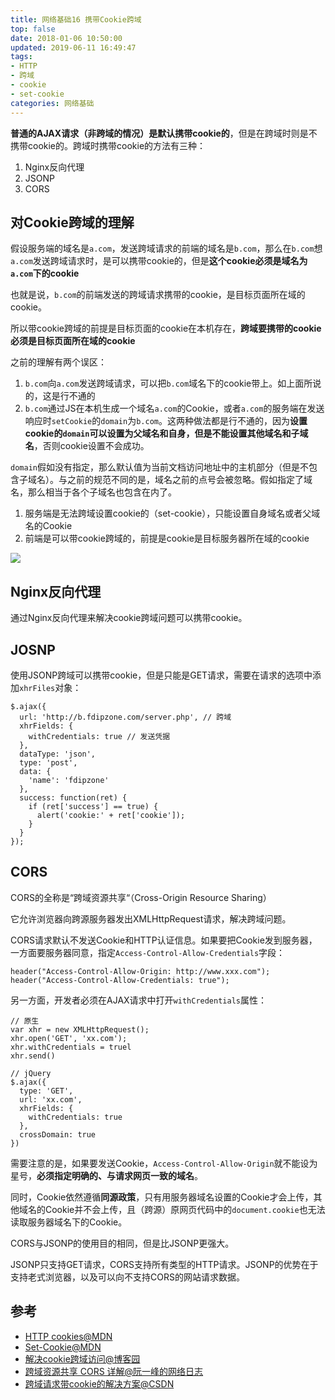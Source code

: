 ```yaml
---
title: 网络基础16 携带Cookie跨域
top: false
date: 2018-01-06 10:50:00
updated: 2019-06-11 16:49:47
tags:
- HTTP
- 跨域
- cookie
- set-cookie
categories: 网络基础
---
```


**普通的AJAX请求（非跨域的情况）是默认携带cookie的**，但是在跨域时则是不携带cookie的。跨域时携带cookie的方法有三种：

1. Nginx反向代理
2. JSONP
3. CORS

<!-- more -->

## 对Cookie跨域的理解

假设服务端的域名是`a.com`，发送跨域请求的前端的域名是`b.com`，那么在`b.com`想`a.com`发送跨域请求时，是可以携带cookie的，但是**这个cookie必须是域名为`a.com`下的cookie**

也就是说，`b.com`的前端发送的跨域请求携带的cookie，是目标页面所在域的cookie。

所以带cookie跨域的前提是目标页面的cookie在本机存在，**跨域要携带的cookie必须是目标页面所在域的cookie**

之前的理解有两个误区：

1. `b.com`向`a.com`发送跨域请求，可以把`b.com`域名下的cookie带上。如上面所说的，这是行不通的
2. `b.com`通过JS在本机生成一个域名`a.com`的Cookie，或者`a.com`的服务端在发送响应时`setCookie`的`domain`为`b.com`。这两种做法都是行不通的，因为**设置cookie的`domain`可以设置为父域名和自身，但是不能设置其他域名和子域名**，否则cookie设置不会成功。

`domain`假如没有指定，那么默认值为当前文档访问地址中的主机部分（但是不包含子域名）。与之前的规范不同的是，域名之前的点号会被忽略。假如指定了域名，那么相当于各个子域名也包含在内了。

1. 服务端是无法跨域设置cookie的（set-cookie），只能设置自身域名或者父域名的Cookie
2. 前端是可以带cookie跨域的，前提是cookie是目标服务器所在域的cookie


![](http://image.oldzhou.cn/FmuC1l7sIZo5etrwrkgh01no0_ya)


## Nginx反向代理

通过Nginx反向代理来解决cookie跨域问题可以携带cookie。

## JOSNP

使用JSONP跨域可以携带cookie，但是只能是GET请求，需要在请求的选项中添加`xhrFiles`对象：

```JS
$.ajax({
  url: 'http://b.fdipzone.com/server.php', // 跨域
  xhrFields: {
    withCredentials: true // 发送凭据
  }, 
  dataType: 'json',
  type: 'post',
  data: {
    'name': 'fdipzone'
  },
  success: function(ret) {
    if (ret['success'] == true) {
      alert('cookie:' + ret['cookie']);
    }
  }
});
```

## CORS

CORS的全称是“跨域资源共享“（Cross-Origin Resource Sharing）

它允许浏览器向跨源服务器发出XMLHttpRequest请求，解决跨域问题。

CORS请求默认不发送Cookie和HTTP认证信息。如果要把Cookie发到服务器，一方面要服务器同意，指定`Access-Control-Allow-Credentials`字段：

```
header("Access-Control-Allow-Origin: http://www.xxx.com");  
header("Access-Control-Allow-Credentials: true"); 
```

另一方面，开发者必须在AJAX请求中打开`withCredentials`属性：

```
// 原生
var xhr = new XMLHttpRequest();
xhr.open('GET', 'xx.com');
xhr.withCredentials = truel
xhr.send()

// jQuery
$.ajax({
  type: 'GET',
  url: 'xx.com',
  xhrFields: {
    withCredentials: true
  },
  crossDomain: true
})
```
需要注意的是，如果要发送Cookie，`Access-Control-Allow-Origin`就不能设为星号，**必须指定明确的、与请求网页一致的域名**。

同时，Cookie依然遵循**同源政策**，只有用服务器域名设置的Cookie才会上传，其他域名的Cookie并不会上传，且（跨源）原网页代码中的`document.cookie`也无法读取服务器域名下的Cookie。

CORS与JSONP的使用目的相同，但是比JSONP更强大。

JSONP只支持GET请求，CORS支持所有类型的HTTP请求。JSONP的优势在于支持老式浏览器，以及可以向不支持CORS的网站请求数据。

## 参考

- [HTTP cookies@MDN](https://developer.mozilla.org/zh-CN/docs/Web/HTTP/Cookies)
- [Set-Cookie@MDN](https://developer.mozilla.org/zh-CN/docs/Web/HTTP/Headers/Set-Cookie)
- [解决cookie跨域访问@博客园](https://www.cnblogs.com/hujunzheng/p/5744755.html)
- [跨域资源共享 CORS 详解@阮一峰的网络日志](http://www.ruanyifeng.com/blog/2016/04/cors.html)
- [跨域请求带cookie的解决方案@CSDN](https://blog.csdn.net/sysuzjz/article/details/51566713)
